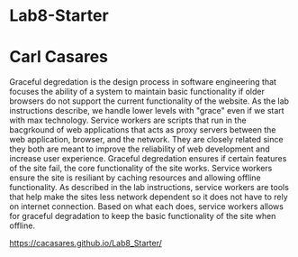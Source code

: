 # Lab8-Starter
# Carl Casares
Graceful degredation is the design process in software engineering that focuses the ability of a system to maintain basic functionality if older browsers do not support the current functionality of the website. As the lab instructions describe, we handle lower levels with "grace" even if we start with max technology. Service workers are scripts that run in the bacgrkound of web applications that acts as proxy servers between the web application, browser, and the network. They are closely related since they both are meant to improve the reliability of web development and increase user experience. Graceful degredation ensures if certain features of the site fail, the core functionality of the site works. Service workers ensure the site is resiliant by caching resources and allowing offline functionality. As described in the lab instructions, service workers are tools that help make the sites less network dependent so it does not have to rely on internet connection. Based on what each does, service workers allows for graceful degradation to keep the basic functionality of the site when offline.

https://cacasares.github.io/Lab8_Starter/
